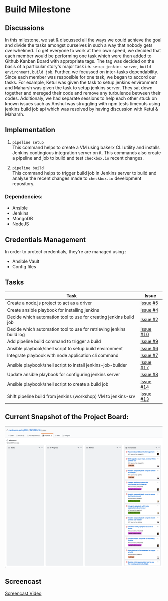 # Build Milestone

## Discussions
In this milestone, we sat & discussed all the ways we could achieve the goal and divide the tasks amongst ourselves in such a way that nobody gets overwhelmed. To get everyone to work at their own speed, we decided that each member would be performing one task which were then added to Github Kanban Board with appropriate tags. The tag was decided on the basis of a particular story's major task i.e. `setup jenkins server`, `build environment`, `build job`. Further, we focussed on inter-tasks dependability. Since each member was resposible for one task, we began to accord our tasks. For example, Ketul was given the task to setup jenkins environment and Maharsh was given the task to setup jenkins server. They sat down together and mereged their code and remove any turbulence between their codes. Additionaly, we had separate sessions to help each other stuck on known issues such as Anshul was struggling with npm tests timeouts using jenkins build job api which was resolved by having discussion with Ketul & Maharsh.

## Implementation
1. `pipeline setup`  
This command helps to create a VM using bakerx CLI utility and installs Jenkins contingious integration server on it. This commands also create a pipeline and job to build and test ```checkbox.io``` recent changes.

2. `pipeline build`  
This command helps to trigger build job in Jenkins server to build and analyse the recent changes made to ```checkbox.io``` development repository.

### Dependencies:
- Ansible
- Jenkins
- MongoDB
- NodeJS

## Credentials Management
In order to protect credentials, they're are managed using :
- Ansible Vault
- Config files

## Tasks

| Task | Issue |
| ------ | ------ |
| Create a node.js project to act as a driver | [Issue #5](https://github.ncsu.edu/cscdevops-spring2020/DEVOPS-10/Issue/5) |
| Create ansible playbook for installing jenkins | [Issue #4](https://github.ncsu.edu/cscdevops-spring2020/DEVOPS-10/Issue/4) |
| Decide which automation tool to use for creating jenkins build job | [Issue #2](https://github.ncsu.edu/cscdevops-spring2020/DEVOPS-10/Issue/2) |
| Decide which automation tool to use for retrieving jenkins build log | [Issue #10](https://github.ncsu.edu/cscdevops-spring2020/DEVOPS-10/Issue/10) |
| Add pipeline build command to trigger a build | [Issue #9](https://github.ncsu.edu/cscdevops-spring2020/DEVOPS-10/Issue/9) |
| Ansible playbook/shell script to setup build environment | [Issue #6](https://github.ncsu.edu/cscdevops-spring2020/DEVOPS-10/Issue/6) |
| Integrate playbook with node application cli command | [Issue #7](https://github.ncsu.edu/cscdevops-spring2020/DEVOPS-10/Issue/7) |
| Ansible playbook/shell script to install jenkins-job-builder | [Issue #17](https://github.ncsu.edu/cscdevops-spring2020/DEVOPS-10/Issue/17) |
| Update ansible playbook  for configuring jenkins server  | [Issue #8](https://github.ncsu.edu/cscdevops-spring2020/DEVOPS-10/Issue/8) |
| Ansible playbook/shell script to create a build job | [Issue #14](https://github.ncsu.edu/cscdevops-spring2020/DEVOPS-10/Issue/14) |
| Shift pipeline build from jenkins (workshop) VM to jenkins-srv | [Issue #13](https://github.ncsu.edu/cscdevops-spring2020/DEVOPS-10/Issue/13) |

## Current Snapshot of the Project Board:
![img](../imgs/build_milestone_project_board.png)

## Screencast
[Screencast Video](https://drive.google.com/open?id=1fCF1fJTuE-TnvXc0Pq80S0OMo9cfMXGD)